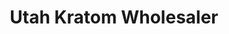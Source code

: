---
title: "Utah Kratom Wholesaler"
url: /salt-lake-city/utah-kratom-wholesaler/
shop: herbalist
---